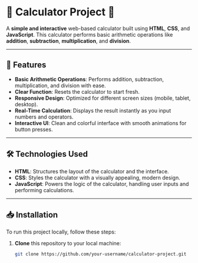 # 🎉 Calculator Project 🎉

A **simple and interactive** web-based calculator built using **HTML**, **CSS**, and **JavaScript**. This calculator performs basic arithmetic operations like **addition**, **subtraction**, **multiplication**, and **division**.

---

## 🚀 Features

- **Basic Arithmetic Operations**: Performs addition, subtraction, multiplication, and division with ease.
- **Clear Function**: Resets the calculator to start fresh.
- **Responsive Design**: Optimized for different screen sizes (mobile, tablet, desktop).
- **Real-Time Calculation**: Displays the result instantly as you input numbers and operators.
- **Interactive UI**: Clean and colorful interface with smooth animations for button presses.

---

## 🛠️ Technologies Used

- **HTML**: Structures the layout of the calculator and the interface.
- **CSS**: Styles the calculator with a visually appealing, modern design.
- **JavaScript**: Powers the logic of the calculator, handling user inputs and performing calculations.

---

## 📥 Installation

To run this project locally, follow these steps:

1. **Clone** this repository to your local machine:
   ```bash
   git clone https://github.com/your-username/calculator-project.git
